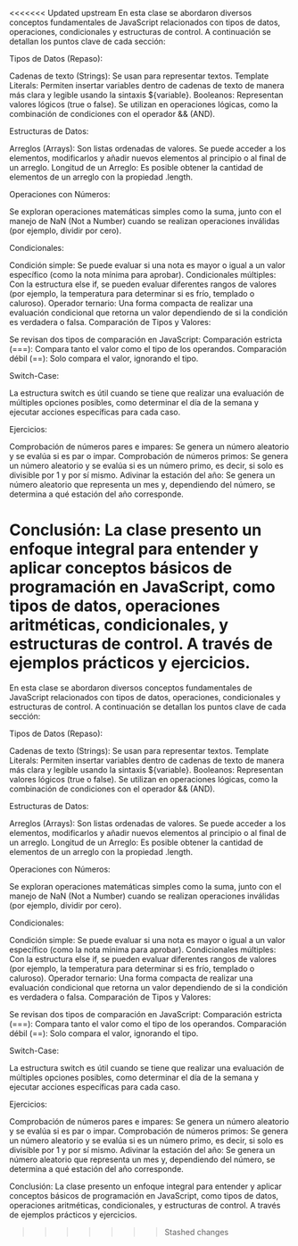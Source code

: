 <<<<<<< Updated upstream
En esta clase se abordaron diversos conceptos fundamentales de JavaScript relacionados con tipos de datos, operaciones, condicionales y estructuras de control. A continuación se detallan los puntos clave de cada sección:

Tipos de Datos (Repaso):

Cadenas de texto (Strings): Se usan para representar textos. 
Template Literals: Permiten insertar variables dentro de cadenas de texto de manera más clara y legible usando la sintaxis ${variable}.
Booleanos: Representan valores lógicos (true o false). Se utilizan en operaciones lógicas, como la combinación de condiciones con el operador && (AND).

Estructuras de Datos:

Arreglos (Arrays): Son listas ordenadas de valores. Se puede acceder a los elementos, modificarlos y añadir nuevos elementos al principio o al final de un arreglo.
Longitud de un Arreglo: Es posible obtener la cantidad de elementos de un arreglo con la propiedad .length.

Operaciones con Números:

Se exploran operaciones matemáticas simples como la suma, junto con el manejo de NaN (Not a Number) cuando se realizan operaciones inválidas (por ejemplo, dividir por cero).

Condicionales:

Condición simple: Se puede evaluar si una nota es mayor o igual a un valor específico (como la nota mínima para aprobar).
Condicionales múltiples: Con la estructura else if, se pueden evaluar diferentes rangos de valores (por ejemplo, la temperatura para determinar si es frío, templado o caluroso).
Operador ternario: Una forma compacta de realizar una evaluación condicional que retorna un valor dependiendo de si la condición es verdadera o falsa.
Comparación de Tipos y Valores:

Se revisan dos tipos de comparación en JavaScript:
Comparación estricta (===): Compara tanto el valor como el tipo de los operandos.
Comparación débil (==): Solo compara el valor, ignorando el tipo.

Switch-Case:

La estructura switch es útil cuando se tiene que realizar una evaluación de múltiples opciones posibles, como determinar el día de la semana y ejecutar acciones específicas para cada caso.

Ejercicios:

Comprobación de números pares e impares: Se genera un número aleatorio y se evalúa si es par o impar.
Comprobación de números primos: Se genera un número aleatorio y se evalúa si es un número primo, es decir, si solo es divisible por 1 y por sí mismo.
Adivinar la estación del año: Se genera un número aleatorio que representa un mes y, dependiendo del número, se determina a qué estación del año corresponde.

Conclusión:
La clase presento un enfoque integral para entender y aplicar conceptos básicos de programación en JavaScript, como tipos de datos, operaciones aritméticas, condicionales, y estructuras de control. A través de ejemplos prácticos y ejercicios.
=======
En esta clase se abordaron diversos conceptos fundamentales de JavaScript relacionados con tipos de datos, operaciones, condicionales y estructuras de control. A continuación se detallan los puntos clave de cada sección:

Tipos de Datos (Repaso):

Cadenas de texto (Strings): Se usan para representar textos. 
Template Literals: Permiten insertar variables dentro de cadenas de texto de manera más clara y legible usando la sintaxis ${variable}.
Booleanos: Representan valores lógicos (true o false). Se utilizan en operaciones lógicas, como la combinación de condiciones con el operador && (AND).

Estructuras de Datos:

Arreglos (Arrays): Son listas ordenadas de valores. Se puede acceder a los elementos, modificarlos y añadir nuevos elementos al principio o al final de un arreglo.
Longitud de un Arreglo: Es posible obtener la cantidad de elementos de un arreglo con la propiedad .length.

Operaciones con Números:

Se exploran operaciones matemáticas simples como la suma, junto con el manejo de NaN (Not a Number) cuando se realizan operaciones inválidas (por ejemplo, dividir por cero).

Condicionales:

Condición simple: Se puede evaluar si una nota es mayor o igual a un valor específico (como la nota mínima para aprobar).
Condicionales múltiples: Con la estructura else if, se pueden evaluar diferentes rangos de valores (por ejemplo, la temperatura para determinar si es frío, templado o caluroso).
Operador ternario: Una forma compacta de realizar una evaluación condicional que retorna un valor dependiendo de si la condición es verdadera o falsa.
Comparación de Tipos y Valores:

Se revisan dos tipos de comparación en JavaScript:
Comparación estricta (===): Compara tanto el valor como el tipo de los operandos.
Comparación débil (==): Solo compara el valor, ignorando el tipo.

Switch-Case:

La estructura switch es útil cuando se tiene que realizar una evaluación de múltiples opciones posibles, como determinar el día de la semana y ejecutar acciones específicas para cada caso.

Ejercicios:

Comprobación de números pares e impares: Se genera un número aleatorio y se evalúa si es par o impar.
Comprobación de números primos: Se genera un número aleatorio y se evalúa si es un número primo, es decir, si solo es divisible por 1 y por sí mismo.
Adivinar la estación del año: Se genera un número aleatorio que representa un mes y, dependiendo del número, se determina a qué estación del año corresponde.

Conclusión:
La clase presento un enfoque integral para entender y aplicar conceptos básicos de programación en JavaScript, como tipos de datos, operaciones aritméticas, condicionales, y estructuras de control. A través de ejemplos prácticos y ejercicios.
>>>>>>> Stashed changes
